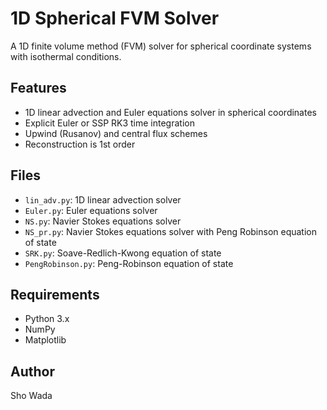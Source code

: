 # 1D Spherical FVM Solver

A 1D finite volume method (FVM) solver for spherical coordinate systems with isothermal conditions.

## Features

- 1D linear advection and Euler equations solver in spherical coordinates
- Explicit Euler or SSP RK3 time integration
- Upwind (Rusanov) and central flux schemes
- Reconstruction is 1st order

## Files

- `lin_adv.py`: 1D linear advection solver
- `Euler.py`: Euler equations solver
- `NS.py`: Navier Stokes equations solver
- `NS_pr.py`: Navier Stokes equations solver with Peng Robinson equation of state
- `SRK.py`: Soave-Redlich-Kwong equation of state
- `PengRobinson.py`: Peng-Robinson equation of state

## Requirements

- Python 3.x
- NumPy
- Matplotlib

## Author

Sho Wada
